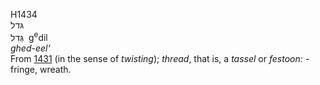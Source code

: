 H1434  
גּדל  
גְּדִל ‎ g<sup>e</sup>dil  
*ghed-eel‘*  
From [1431](h1431) (in the sense of *twisting*); *thread*, that is, a
*tassel* or *festoon: -* fringe, wreath.  
